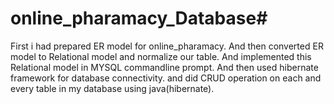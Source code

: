  # online_pharamacy_Database#


First i had prepared ER model for online_pharamacy.
And then converted ER model to Relational model and normalize our table.
And implemented this Relational model in MYSQL commandline prompt.
And then used hibernate framework for database connectivity. and did CRUD operation on each and every
table in my database using java(hibernate).


